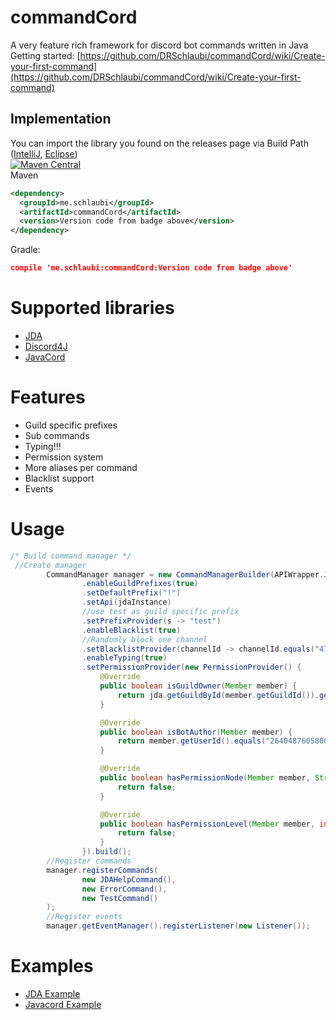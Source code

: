 # commandCord
A very feature rich framework for discord bot commands written in Java
Getting started: [https://github.com/DRSchlaubi/commandCord/wiki/Create-your-first-command](https://github.com/DRSchlaubi/commandCord/wiki/Create-your-first-command)
## Implementation
You can import the library you found on the releases page via Build Path ([IntelliJ](https://stackoverflow.com/questions/34832059/how-to-add-a-project-to-build-path-in-intellij-idea), [Eclipse](https://wiki.eclipse.org/FAQ_How_do_I_add_an_extra_library_to_my_project%27s_classpath%3F)) <br>
[![Maven Central](https://img.shields.io/maven-central/v/me.schlaubi/commandCord.svg?label=Maven%20Central)](http://search.maven.org/#search%7Cga%7C1%7Cg%3A%22me.schlaubi%22%20a%3A%22commandCord%22)<br>
Maven
```XML
<dependency>
  <groupId>me.schlaubi</groupId>
  <artifactId>commandCord</artifactId>
  <version>Version code from badge above</version>
</dependency>      
```
Gradle:
```JSON
compile 'me.schlaubi:commandCord:Version code from badge above'
```


# Supported libraries
* [JDA](https://github.com/DV8FromTheWorld/JDA)
* [Discord4J](https://github.com/Discord4J/Discord4J)
* [JavaCord](https://github.com/BtoBastian/Javacord)

# Features
* Guild specific prefixes
* Sub commands
* Typing!!!
* Permission system
* More aliases per command
* Blacklist support
* Events

# Usage
```Java
/* Build command manager */
 //Create manager
        CommandManager manager = new CommandManagerBuilder(APIWrapper.JDA)
                .enableGuildPrefixes(true)
                .setDefaultPrefix("!")
                .setApi(jdaInstance)
                //use test as guild specific prefix
                .setPrefixProvider(s -> "test")
                .enableBlacklist(true)
                //Randomly block one channel
                .setBlacklistProvider(channelId -> channelId.equals("470167577901924352"))
                .enableTyping(true)
                .setPermissionProvider(new PermissionProvider() {
                    @Override
                    public boolean isGuildOwner(Member member) {
                        return jda.getGuildById(member.getGuildId()).getOwner().getUser().getId().equals(member.getUserId());
                    }

                    @Override
                    public boolean isBotAuthor(Member member) {
                        return member.getUserId().equals("264048760580079616");
                    }

                    @Override
                    public boolean hasPermissionNode(Member member, String s) {
                        return false;
                    }

                    @Override
                    public boolean hasPermissionLevel(Member member, int i) {
                        return false;
                    }
                }).build();
        //Register commands
        manager.registerCommands(
                new JDAHelpCommand(),
                new ErrorCommand(),
                new TestCommand()
        );
        //Register events
        manager.getEventManager().registerListener(new Listener());
```

# Examples
* [JDA Example](https://github.com/DRSchlaubi/commandCord/tree/master/examples/src/main/java/me/schlaubi/commandcord/examples/jda)
* [Javacord Example](https://github.com/DRSchlaubi/commandCord/tree/master/examples/src/main/java/me/schlaubi/commandcord/examples/javacord)
 
  
